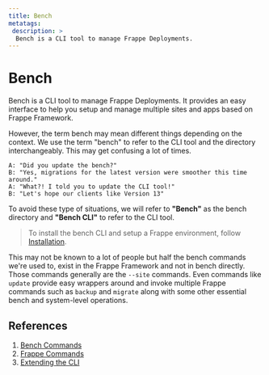 ```yaml
---
title: Bench
metatags:
 description: >
  Bench is a CLI tool to manage Frappe Deployments.
---
```


# Bench

Bench is a CLI tool to manage Frappe Deployments. It provides an easy interface to help you setup and manage multiple sites and apps based on Frappe Framework.

However, the term bench may mean different things depending on the context. We use the term "bench" to refer to the CLI tool and the directory interchangeably. This may get confusing a lot of times.

    A: "Did you update the bench?"
    B: "Yes, migrations for the latest version were smoother this time around."
    A: "What?! I told you to update the CLI tool!"
    B: "Let's hope our clients like Version 13"

To avoid these type of situations, we will refer to **"Bench"** as the bench directory and **"Bench CLI"** to refer to the CLI tool.

> To install the bench CLI and setup a Frappe environment, follow [Installation](/docs/user/en/installation).


This may not be known to a lot of people but half the bench commands we're used to, exist in the Frappe Framework and not in bench directly. Those commands generally are the `--site` commands. Even commands like `update` provide easy wrappers around and invoke multiple Frappe commands such as `backup` and `migrate` along with some other essential bench and system-level operations.

## References

1. [Bench Commands](/docs/user/en/bench/bench-commands)
1. [Frappe Commands](/docs/user/en/bench/frappe-commands)
1. [Extending the CLI](/docs/user/en/bench/extending-the-cli)

